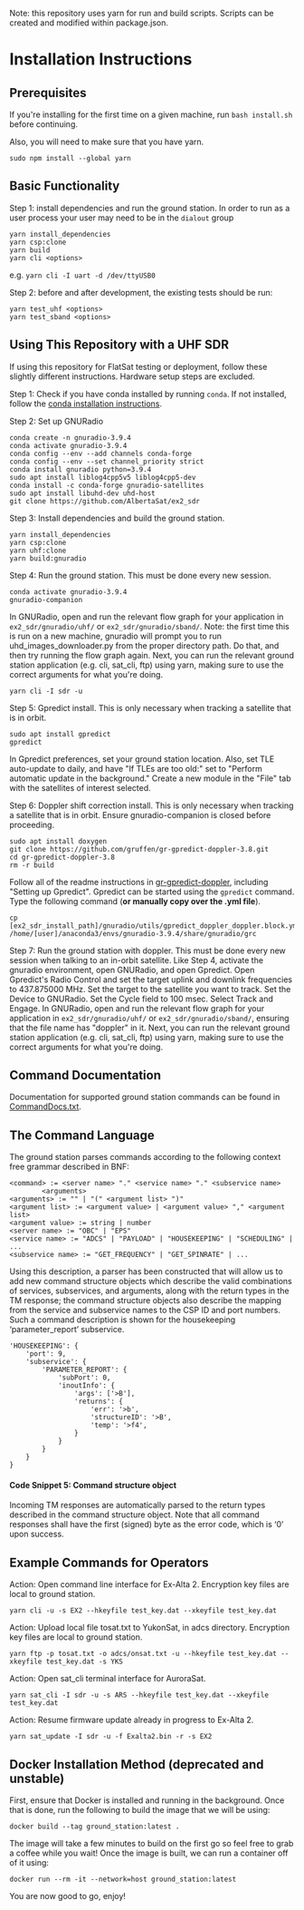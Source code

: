 Note: this repository uses yarn for run and build scripts. Scripts can be created and modified within package.json.

# Installation Instructions

## Prerequisites

If you're installing for the first time on a given machine, run `bash install.sh` before continuing.

Also, you will need to make sure that you have yarn.

```
sudo npm install --global yarn
```

## Basic Functionality

Step 1: install dependencies and run the ground station. In order to run as a user process your user may need to be in the `dialout` group

```
yarn install_dependencies
yarn csp:clone
yarn build
yarn cli <options>
```

e.g. `yarn cli -I uart -d /dev/ttyUSB0`

Step 2: before and after development, the existing tests should be run:

```
yarn test_uhf <options>
yarn test_sband <options>
```

## Using This Repository with a UHF SDR

If using this repository for FlatSat testing or deployment, follow these slightly different instructions. Hardware setup steps are excluded.

Step 1: Check if you have conda installed by running `conda`. If not installed, follow the [conda installation instructions](https://docs.conda.io/projects/conda/en/latest/user-guide/install/index.html#installing-conda-on-a-system-that-has-other-python-installations-or-packages).

Step 2: Set up GNURadio

```
conda create -n gnuradio-3.9.4
conda activate gnuradio-3.9.4
conda config --env --add channels conda-forge
conda config --env --set channel_priority strict
conda install gnuradio python=3.9.4
sudo apt install liblog4cpp5v5 liblog4cpp5-dev
conda install -c conda-forge gnuradio-satellites
sudo apt install libuhd-dev uhd-host
git clone https://github.com/AlbertaSat/ex2_sdr
```

Step 3: Install dependencies and build the ground station.

```
yarn install_dependencies
yarn csp:clone
yarn uhf:clone
yarn build:gnuradio
```

Step 4: Run the ground station. This must be done every new session.
```
conda activate gnuradio-3.9.4
gnuradio-companion
```
In GNURadio, open and run the relevant flow graph for your application in `ex2_sdr/gnuradio/uhf/` or  `ex2_sdr/gnuradio/sband/`. Note: the first time this is run on a new machine, gnuradio will prompt you to run uhd_images_downloader.py from the proper directory path. Do that, and then try running the flow graph again. Next, you can run the relevant ground station application (e.g. cli, sat_cli, ftp) using yarn, making sure to use the correct arguments for what you're doing.
```
yarn cli -I sdr -u
```
Step 5: Gpredict install. This is only necessary when tracking a satellite that is in orbit.

```
sudo apt install gpredict
gpredict
```
In Gpredict preferences, set your ground station location. Also, set TLE auto-update to daily, and have "If TLEs are too old:" set to "Perform automatic update in the background." Create a new module in the "File" tab with the satellites of interest selected.

Step 6: Doppler shift correction install. This is only necessary when tracking a satellite that is in orbit. Ensure gnuradio-companion is closed before proceeding.

```
sudo apt install doxygen
git clone https://github.com/gruffen/gr-gpredict-doppler-3.8.git
cd gr-gpredict-doppler-3.8
rm -r build
```
Follow all of the readme instructions in [gr-gpredict-doppler](https://github.com/wnagele/gr-gpredict-doppler), including "Setting up Gpredict". Gpredict can be started using the `gpredict` command. Type the following command (**or manually copy over the .yml file**).
```
cp [ex2_sdr_install_path]/gnuradio/utils/gpredict_doppler_doppler.block.yml /home/[user]/anaconda3/envs/gnuradio-3.9.4/share/gnuradio/grc
```
Step 7: Run the ground station with doppler. This must be done every new session when talking to an in-orbit satellite.
Like Step 4, activate the gnuradio environment, open GNURadio, and open Gpredict. Open Gpredict's Radio Control and set the target uplink and downlink frequencies to 437.875000 MHz. Set the target to the satellite you want to track. Set the Device to GNURadio. Set the Cycle field to 100 msec. Select Track and Engage. In GNURadio, open and run the relevant flow graph for your application in `ex2_sdr/gnuradio/uhf/` or  `ex2_sdr/gnuradio/sband/`, ensuring that the file name has "doppler" in it. Next, you can run the relevant ground station application (e.g. cli, sat_cli, ftp) using yarn, making sure to use the correct arguments for what you're doing.

## Command Documentation
Documentation for supported ground station commands can be found in [CommandDocs.txt](https://github.com/AlbertaSat/ex2_ground_station_software/blob/update-readme/CommandDocs.txt).

## The Command Language

The ground station parses commands according to the following context free grammar described in BNF:

    <command> := <server name> "." <service name> "." <subservice name>
            <arguments>
    <arguments> := "" | "(" <argument list> ")"
    <argument list> := <argument value> | <argument value> "," <argument list>
    <argument value> := string | number
    <server name> := "OBC" | "EPS"
    <service name> := "ADCS" | "PAYLOAD" | "HOUSEKEEPING" | "SCHEDULING" | ...
    <subservice name> := "GET_FREQUENCY" | "GET_SPINRATE" | ...


Using this description, a parser has been constructed that will allow us to add new command structure objects which describe the valid combinations of services, subservices, and arguments, along with the return types in the TM response; the command structure objects also describe the mapping from the service and subservice names to the CSP ID and port numbers. Such a command description is shown for the housekeeping ‘parameter_report’ subservice.

```
'HOUSEKEEPING': {
    'port': 9,
    'subservice': {
        'PARAMETER_REPORT': {
            'subPort': 0,
            'inoutInfo': {
                'args': ['>B'],
                'returns': {
                    'err': '>b',
                    'structureID': '>B',
                    'temp': '>f4',
                }
            }
        }
    }
}
```

#### Code Snippet 5: Command structure object
Incoming TM responses are automatically parsed to the return types described in the command structure object. Note that all command responses shall have the first (signed) byte as the error code, which is ‘0’ upon success.

## Example Commands for Operators

Action: Open command line interface for Ex-Alta 2. Encryption key files are local to ground station.
```
yarn cli -u -s EX2 --hkeyfile test_key.dat --xkeyfile test_key.dat
```

Action: Upload local file tosat.txt to YukonSat, in adcs directory. Encryption key files are local to ground station.
```
yarn ftp -p tosat.txt -o adcs/onsat.txt -u --hkeyfile test_key.dat --xkeyfile test_key.dat -s YKS
```

Action: Open sat_cli terminal interface for AuroraSat.
```
yarn sat_cli -I sdr -u -s ARS --hkeyfile test_key.dat --xkeyfile test_key.dat
```
Action: Resume firmware update already in progress to Ex-Alta 2.
```
yarn sat_update -I sdr -u -f Exalta2.bin -r -s EX2
```

## Docker Installation Method (deprecated and unstable)

First, ensure that Docker is installed and running in the background. Once that is done, run the following to build the image that we will be using:

```
docker build --tag ground_station:latest .
```

The image will take a few minutes to build on the first go so feel free to grab a coffee while you wait! Once the image is built, we can run a container off of it using:

```
docker run --rm -it --network=host ground_station:latest
```

You are now good to go, enjoy!
